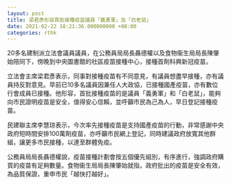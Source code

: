 ```yaml
---
layout: post
title: 梁君彥形容首批接種疫苗議員「義勇軍」及「白老鼠」
date: 2021-02-22 18:21:36.000000000 +08:00
categories: rthk
---
```


20多名建制派立法會議員議員，在公務員局局長聶德權以及食物衞生局局長陳肇始陪同下，傍晚到中央圖書館的社區疫苗接種中心，接種首劑科興新冠疫苗。

立法會主席梁君彥表示，同事對接種疫苗有不同意見，有議員想盡早接種，亦有議員持反對意見。早前已10多名議員因兼任人大政協，已接種國產疫苗，亦有數位行會成員已接種。他形容，首批接種疫苗的是議員「義勇軍」和「白老鼠」，能夠向市民證明疫苗是安全，值得安心信賴，並呼籲市民為己為人，早日登記接種疫苗。

民建聯主席李慧琼表示，今次率先接種疫苗是支持國產疫苗的行動，非常感謝中央政府短時間安排100萬劑疫苗，亦呼籲市民網上登記，同時建議政府放寬其他群組，讓更多市民接種，以達至群體免疫。

公務員局局長聶德權說，疫苗接種計劃會按五個優先組別，有序進行，強調政府購買的疫苗有足夠數量。食物衞生局局長陳肇始就指，政府批出的疫苗是安全有效，為品質保證，重申市民「越快打越好」。
